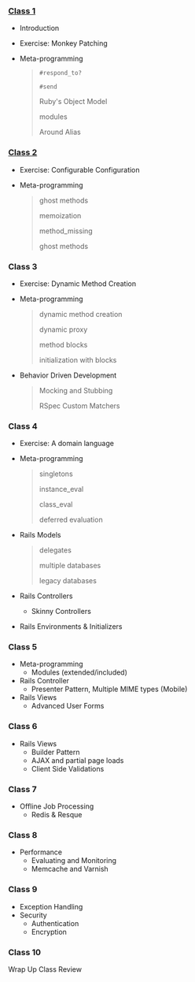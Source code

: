 ### [Class 1](http://github.com/UWE-Ruby/week-21)

* Introduction
* Exercise: Monkey Patching
* Meta-programming

    > `#respond_to?`
    > 
    > `#send`
    > 
    > Ruby's Object Model
    > 
    > modules
    >
    > Around Alias

### [Class 2](https://github.com/UWE-Ruby/week-22)

* Exercise: Configurable Configuration
* Meta-programming

    > ghost methods
    >
    > memoization
    >
    > method_missing
    >
    > ghost methods

### Class 3

* Exercise: Dynamic Method Creation
* Meta-programming

    > dynamic method creation
    >
    > dynamic proxy
    > 
    > method blocks
    > 
    > initialization with blocks

* Behavior Driven Development

    > Mocking and Stubbing
    >
    > RSpec Custom Matchers

### Class 4

* Exercise: A domain language
* Meta-programming
  
    > singletons
    > 
    > instance_eval
    > 
    > class_eval
    >
    > deferred evaluation
    
* Rails Models

    > delegates
    >
    > multiple databases
    >
    > legacy databases
  
* Rails Controllers
  - Skinny Controllers
* Rails Environments & Initializers
  
### Class 5

* Meta-programming
  - Modules (extended/included)
* Rails Controller
  - Presenter Pattern, Multiple MIME types (Mobile)
* Rails Views
  - Advanced User Forms

### Class 6

* Rails Views
  - Builder Pattern
  - AJAX and partial page loads
  - Client Side Validations

### Class 7

* Offline Job Processing
  - Redis & Resque

### Class 8

* Performance
  - Evaluating and Monitoring
  - Memcache and Varnish

### Class 9

* Exception Handling
* Security
  - Authentication
  - Encryption

### Class 10

Wrap Up
Class Review